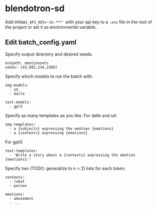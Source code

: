 # blendotron-sd

Add `OPENAI_API_KEY='sk-***'` with your api key to a `.env` file in the root of the project or set it as environmental variable.

## Edit batch_config.yaml

Specify output directory and desired seeds.
```
outpath: emotionsets
seeds: [42,892,234,2389]
```

Specify which models to run the batch with:
```
img-models:
  - sd 
  - dalle

text-models:
  - gpt3
```

Specify as many templates as you like. For dalle and sd:
```
img-templates:
  - a {subjects} expressing the emotion {emotions}
  - a {contexts} expressing {emotions}
```
For gpt3:
```
text-templates:
  - 'Write a story about a {contexts} expressing the emotion {emotions}:'
```

Specify two (TODO: generalize to n > 2) lists for each token:
```
contexts:
  - robot
  - person

emotions: 
  - amusement
  - ...
```
